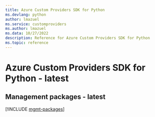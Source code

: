 ```yaml
---
title: Azure Custom Providers SDK for Python
ms.devlang: python
author: lmazuel
ms.service: customproviders
ms.author: lmazuel
ms.data: 10/27/2022
description: Reference for Azure Custom Providers SDK for Python
ms.topic: reference
---
```

# Azure Custom Providers SDK for Python - latest

## Management packages - latest
[!INCLUDE [mgmt-packages](custom-providers-mgmt-index.md)]